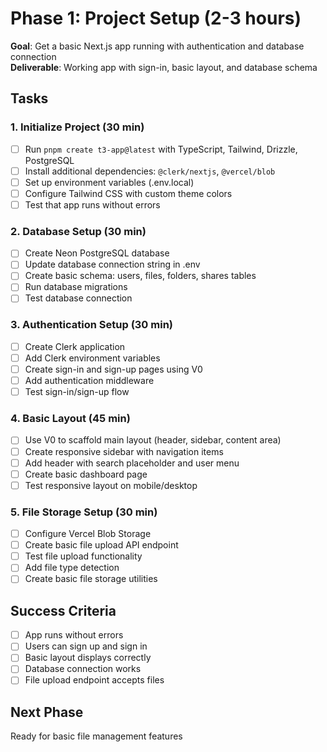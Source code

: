 # Phase 1: Project Setup (2-3 hours)

**Goal**: Get a basic Next.js app running with authentication and database connection  
**Deliverable**: Working app with sign-in, basic layout, and database schema

## Tasks

### 1. Initialize Project (30 min)

- [ ] Run `pnpm create t3-app@latest` with TypeScript, Tailwind, Drizzle, PostgreSQL
- [ ] Install additional dependencies: `@clerk/nextjs`, `@vercel/blob`
- [ ] Set up environment variables (.env.local)
- [ ] Configure Tailwind CSS with custom theme colors
- [ ] Test that app runs without errors

### 2. Database Setup (30 min)

- [ ] Create Neon PostgreSQL database
- [ ] Update database connection string in .env
- [ ] Create basic schema: users, files, folders, shares tables
- [ ] Run database migrations
- [ ] Test database connection

### 3. Authentication Setup (30 min)

- [ ] Create Clerk application
- [ ] Add Clerk environment variables
- [ ] Create sign-in and sign-up pages using V0
- [ ] Add authentication middleware
- [ ] Test sign-in/sign-up flow

### 4. Basic Layout (45 min)

- [ ] Use V0 to scaffold main layout (header, sidebar, content area)
- [ ] Create responsive sidebar with navigation items
- [ ] Add header with search placeholder and user menu
- [ ] Create basic dashboard page
- [ ] Test responsive layout on mobile/desktop

### 5. File Storage Setup (30 min)

- [ ] Configure Vercel Blob Storage
- [ ] Create basic file upload API endpoint
- [ ] Test file upload functionality
- [ ] Add file type detection
- [ ] Create basic file storage utilities

## Success Criteria

- [ ] App runs without errors
- [ ] Users can sign up and sign in
- [ ] Basic layout displays correctly
- [ ] Database connection works
- [ ] File upload endpoint accepts files

## Next Phase

Ready for basic file management features
